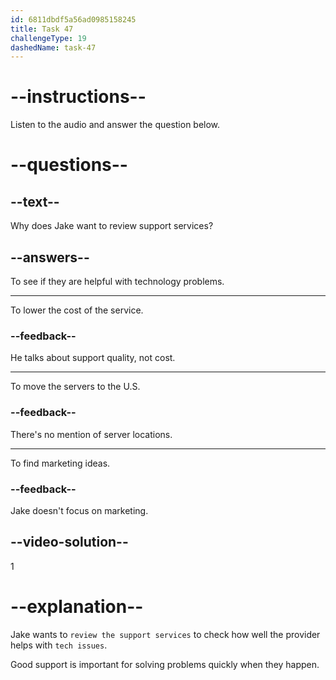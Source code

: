 ```yaml
---
id: 6811dbdf5a56ad0985158245
title: Task 47
challengeType: 19
dashedName: task-47
---
```


<!-- (Audio) Jake: I'll include growth plans in our tests and review the support services to see how helpful they are with tech issues. -->

# --instructions--

Listen to the audio and answer the question below.

# --questions--

## --text--

Why does Jake want to review support services?

## --answers--

To see if they are helpful with technology problems.

---

To lower the cost of the service.

### --feedback--

He talks about support quality, not cost.

---

To move the servers to the U.S.

### --feedback--

There's no mention of server locations.

---

To find marketing ideas.

### --feedback--

Jake doesn't focus on marketing.

## --video-solution--

1

# --explanation--

Jake wants to `review the support services` to check how well the provider helps with `tech issues`.

Good support is important for solving problems quickly when they happen.
